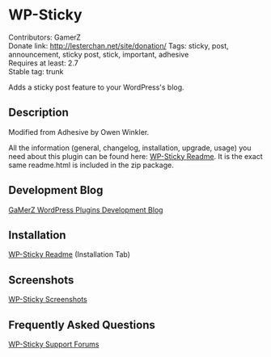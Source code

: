 # WP-Sticky
Contributors: GamerZ  
Donate link: http://lesterchan.net/site/donation/
Tags: sticky, post, announcement, sticky post, stick, important, adhesive  
Requires at least: 2.7  
Stable tag: trunk  

Adds a sticky post feature to your WordPress's blog.

## Description

Modified from Adhesive by Owen Winkler.

All the information (general, changelog, installation, upgrade, usage) you need about this plugin can be found here: [WP-Sticky Readme](http://lesterchan.net/wordpress/readme/wp-sticky.html "WP-Sticky Readme").
It is the exact same readme.html is included in the zip package.

## Development Blog

[GaMerZ WordPress Plugins Development Blog](http://lesterchan.net/wordpress/ "GaMerZ WordPress Plugins Development Blog")

## Installation

[WP-Sticky Readme](http://lesterchan.net/wordpress/readme/wp-sticky.html "WP-Sticky Readme") (Installation Tab)

## Screenshots

[WP-Sticky Screenshots](http://lesterchan.net/wordpress/screenshots/browse/wp-sticky/ "WP-Sticky Screenshots")

## Frequently Asked Questions

[WP-Sticky Support Forums](http://forums.lesterchan.net/index.php?board=26.0 "WP-Sticky Support Forums")
